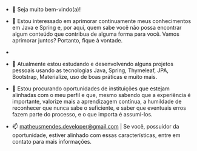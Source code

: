 - 👋 Seja muito bem-vindo(a)! 

- 👀 Estou interessado  em aprimorar continuamente meus conhecimentos em Java e Spring e, por aqui, quem sabe  você não  possa encontrar algum conteúdo que  contribua de alguma forma para você. Vamos aprimorar juntos? Portanto, fique à vontade.
- 
- 🌱 Atualmente estou  estudando e desenvolvendo alguns projetos pessoais usando as tecnologias Java, Spring, Thymeleaf, JPA, Bootstrap, Materialize, uso de boas práticas e muito mais.  

- 💞️ Estou procurando oportunidades de instituições que estejam alinhadas com o meu perfil e que, mesmo sabendo que a experiência é importante, valorize mais a aprendizagem contínua, a humildade de reconhecer que nunca sabe o suficiente, e saber que eventuais erros fazem parte do processo, e o que importa é assumí-los. 

- 📫 matheusmendes.developer@gmail.com | Se você, possuidor da oportunidade, estiver alinhado com essas características, entre em contato para mais informações.

